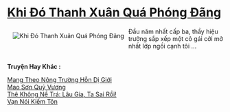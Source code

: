 <a href="https://truyenwiki.net/khi-do-thanh-xuan-qua-phong-dang.35679/" title="Khi Đó Thanh Xuân Quá Phóng Đãng"><h1>Khi Đó Thanh Xuân Quá Phóng Đãng</h1></a><div style="display:table"><img align="right" style="float: left; padding: 10px;" src="https://truyenwiki.net/a/img/str/src/35679.jpg" alt="Khi Đó Thanh Xuân Quá Phóng Đãng">Đầu năm nhất cấp ba, thầy hiệu trưởng sắp xếp một cô gái cởi mở nhất lớp ngồi cạnh tôi ...</div><p><br><b>Truyện Hay Khác :</b></p><a href="https://truyenwiki.net/mang-theo-nong-truong-hon-di-gioi.35281/" alt="Mang Theo Nông Trường Hỗn Dị Giới">Mang Theo Nông Trường Hỗn Dị Giới</a><br/><a href="https://github.com/nownovels/topcv/tree/master/truyenhay/35520" alt="Mao Sơn Quỷ Vương">Mao Sơn Quỷ Vương</a><br/><a href="https://github.com/nownovels/topcv/tree/master/truyenhay/35850" alt="Thê Không Nề Trá: Lâu Gia, Ta Sai Rồi!">Thê Không Nề Trá: Lâu Gia, Ta Sai Rồi!</a><br/><a href="https://github.com/nownovels/topcv/tree/master/truyenhay/35429" alt="Vạn Nói Kiếm Tôn">Vạn Nói Kiếm Tôn</a><br/>